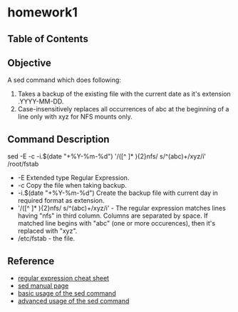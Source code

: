 # homework1

## Table of Contents

## Objective

A sed command which does following:

1. Takes a backup of the existing file with the current date as it's extension .YYYY-MM-DD.
2. Case-insensitively replaces all occurrences of abc at the beginning of a line only with xyz for NFS mounts only.

## Command Description

sed -E -c -i.$(date "+%Y-%m-%d") '/([^ ]* ){2}nfs/ s/^(abc)+/xyz/i' /root/fstab

* -E Extended type Regular Expression.
* -c Copy the file when taking backup.
* -i.$(date "+%Y-%m-%d") Create the backup file with current day in required format as extension.
* '/([^ ]* ){2}nfs/ s/^(abc)+/xyz/i' - The regular expression matches lines having "nfs" in third column. Columns are separated by space. If matched line begins with "abc" (one or more occurences), then it's replaced with "xyz".
* /etc/fstab - the file.

## Reference

* [regular expression cheat sheet](https://cheatography.com/davechild/cheat-sheets/regular-expressions/)
* [sed manual page](https://linux.die.net/man/1/sed)
* [basic usage of the sed command](https://www.digitalocean.com/community/tutorials/the-basics-of-using-the-sed-stream-editor-to-manipulate-text-in-linux)
* [advanced usage of the sed command](https://www.gnu.org/software/sed/manual/html_node/advanced-sed.html)

